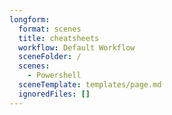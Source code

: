 ```yaml
---
longform:
  format: scenes
  title: cheatsheets
  workflow: Default Workflow
  sceneFolder: /
  scenes:
    - Powershell
  sceneTemplate: templates/page.md
  ignoredFiles: []
---
```

